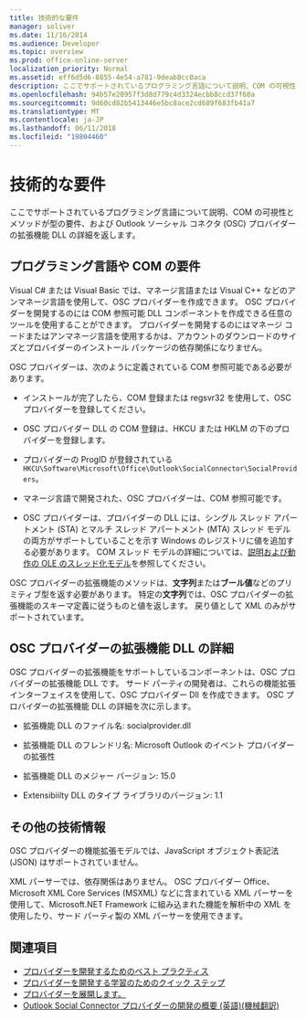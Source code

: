 ```yaml
---
title: 技術的な要件
manager: soliver
ms.date: 11/16/2014
ms.audience: Developer
ms.topic: overview
ms.prod: office-online-server
localization_priority: Normal
ms.assetid: eff6d5d6-8855-4e54-a781-9deab8cc0aca
description: ここでサポートされているプログラミング言語について説明、COM の可視性とメソッドが型の要件、および Outlook ソーシャル コネクタ (OSC) プロバイダーの拡張機能 DLL の詳細を返します。
ms.openlocfilehash: 94b57e20957f3d8d779c4d3324ecbb8ccd37f60a
ms.sourcegitcommit: 9d60cd82b5413446e5bc8ace2cd689f683fb41a7
ms.translationtype: MT
ms.contentlocale: ja-JP
ms.lasthandoff: 06/11/2018
ms.locfileid: "19804460"
---
```

# <a name="technical-requirements"></a>技術的な要件

ここでサポートされているプログラミング言語について説明、COM の可視性とメソッドが型の要件、および Outlook ソーシャル コネクタ (OSC) プロバイダーの拡張機能 DLL の詳細を返します。 
  
## <a name="programming-language-and-com-requirements"></a>プログラミング言語や COM の要件

Visual C# または Visual Basic では、マネージ言語または Visual C++ などのアンマネージ言語を使用して、OSC プロバイダーを作成できます。 OSC プロバイダーを開発するのには COM 参照可能 DLL コンポーネントを作成できる任意のツールを使用することができます。 プロバイダーを開発するのにはマネージ コードまたはアンマネージ言語を使用するかは、アカウントのダウンロードのサイズとプロバイダーのインストール パッケージの依存関係になりません。
  
OSC プロバイダーは、次のように定義されている COM 参照可能である必要があります。
  
- インストールが完了したら、COM 登録または regsvr32 を使用して、OSC プロバイダーを登録してください。
    
- OSC プロバイダー DLL の COM 登録は、HKCU または HKLM の下のプロバイダーを登録します。 
    
- プロバイダーの ProgID が登録されている`HKCU\Software\Microsoft\Office\Outlook\SocialConnector\SocialProviders`。
    
- マネージ言語で開発された、OSC プロバイダーは、COM 参照可能です。
    
- OSC プロバイダーは、プロバイダーの DLL には、シングル スレッド アパートメント (STA) とマルチ スレッド アパートメント (MTA) スレッド モデルの両方がサポートしていることを示す Windows のレジストリに値を追加する必要があります。 COM スレッド モデルの詳細については、[説明および動作の OLE のスレッド化モデル](http://support.microsoft.com/kb/150777)を参照してください。
    
OSC プロバイダーの拡張機能のメソッドは、**文字列**または**ブール値**などのプリミティブ型を返す必要があります。 特定の**文字列**では、OSC プロバイダーの拡張機能のスキーマ定義に従うものと値を返します。 戻り値として XML のみがサポートされています。 
  
## <a name="details-of-the-osc-provider-extensibility-dll"></a>OSC プロバイダーの拡張機能 DLL の詳細

OSC プロバイダーの拡張機能をサポートしているコンポーネントは、OSC プロバイダーの拡張機能 DLL です。 サード パーティの開発者は、これらの機能拡張インターフェイスを使用して、OSC プロバイダー Dll を作成できます。 OSC プロバイダーの拡張機能 DLL の詳細を次に示します。
  
- 拡張機能 DLL のファイル名: socialprovider.dll
    
- 拡張機能 DLL のフレンドリ名: Microsoft Outlook のイベント プロバイダーの拡張性
    
- 拡張機能 DLL のメジャー バージョン: 15.0
    
- Extensibiilty DLL のタイプ ライブラリのバージョン: 1.1
    
## <a name="miscellaneous-technical-information"></a>その他の技術情報

OSC プロバイダーの機能拡張モデルでは、JavaScript オブジェクト表記法 (JSON) はサポートされていません。
  
XML パーサーでは、依存関係はありません。 OSC プロバイダー Office、Microsoft XML Core Services (MSXML) などに含まれている XML パーサーを使用して、Microsoft.NET Framework に組み込まれた機能を解析中の XML を使用したり、サード パーティ製の XML パーサーを使用できます。 
  
## <a name="see-also"></a>関連項目

- [プロバイダーを開発するためのベスト プラクティス](best-practices-for-developing-a-provider.md)  
- [プロバイダーを開発する学習のためのクイック ステップ](quick-steps-for-learning-to-develop-a-provider.md)
- [プロバイダーを展開します。](deploying-a-provider.md)  
- [Outlook Social Connector プロバイダーの開発の概要 (英語)(機械翻訳)](getting-started-with-developing-an-outlook-social-connector-provider.md)

